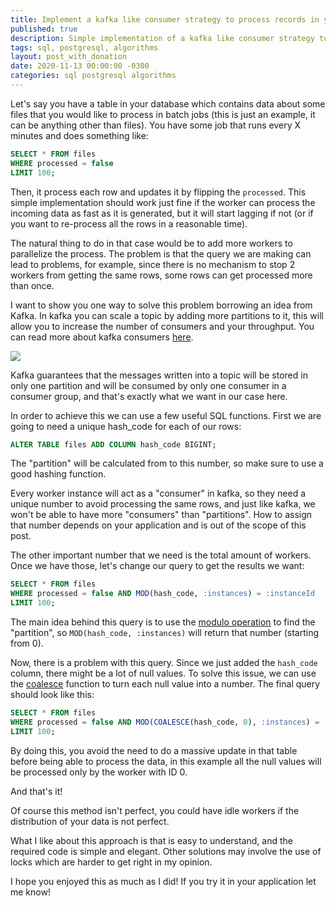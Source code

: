 ```yaml
---
title: Implement a kafka like consumer strategy to process records in your database
published: true
description: Simple implementation of a kafka like consumer strategy to process records in your database
tags: sql, postgresql, algorithms
layout: post_with_donation
date: 2020-11-13 00:00:00 -0300
categories: sql postgresql algorithms
---
```


Let's say you have a table in your database which contains data about some files that you would like to process in batch jobs (this is just an example, it can be anything other than files). You have some job that runs every X minutes and does something like:

```sql
SELECT * FROM files
WHERE processed = false
LIMIT 100;
```

Then, it process each row and updates it by flipping the `processed`. This simple implementation should work just fine if the worker can process the incoming data as fast as it is generated, but it will start lagging if not (or if you want to re-process all the rows in a reasonable time).

The natural thing to do in that case would be to add more workers to parallelize the process. The problem is that the query we are making can lead to problems, for example, since there is no mechanism to stop 2 workers from getting the same rows, some rows can get processed more than once.

I want to show you one way to solve this problem borrowing an idea from Kafka. In kafka you can scale a topic by adding more partitions to it, this will allow you to increase the number of consumers and your throughput. You can read more about kafka consumers [here](https://www.oreilly.com/library/view/kafka-the-definitive/9781491936153/ch04.html).

![](https://www.oreilly.com/library/view/kafka-the-definitive/9781491936153/assets/ktdg_04in02.png)

Kafka guarantees that the messages written into a topic will be stored in only one partition and will be consumed by only one consumer in a consumer group, and that's exactly what we want in our case here.

In order to achieve this we can use a few useful SQL functions. First we are going to need a unique hash_code for each of our rows:

```sql
ALTER TABLE files ADD COLUMN hash_code BIGINT;
```

The "partition" will be calculated from to this number, so make sure to use a good hashing function.

Every worker instance will act as a "consumer" in kafka, so they need a unique number to avoid processing the same rows, and just like kafka, we won't be able to have more "consumers" than "partitions". How to assign that number depends on your application and is out of the scope of this post.

The other important number that we need is the total amount of workers. Once we have those, let's change our query to get the results we want:

```sql
SELECT * FROM files
WHERE processed = false AND MOD(hash_code, :instances) = :instanceId
LIMIT 100;
```

The main idea behind this query is to use the [modulo operation](https://en.wikipedia.org/wiki/Modulo_operation) to find the "partition", so `MOD(hash_code, :instances)` will return that number (starting from 0).

Now, there is a problem with this query. Since we just added the `hash_code` column, there might be a lot of null values. To solve this issue, we can use the [coalesce](https://www.postgresqltutorial.com/postgresql-coalesce/) function to turn each null value into a number. The final query should look like this:

```sql
SELECT * FROM files
WHERE processed = false AND MOD(COALESCE(hash_code, 0), :instances) = :instanceId
LIMIT 100;
```

By doing this, you avoid the need to do a massive update in that table before being able to process the data, in this example all the null values will be processed only by the worker with ID 0.

And that's it!

Of course this method isn't perfect, you could have idle workers if the distribution of your data is not perfect.

What I like about this approach is that is easy to understand, and the required code is simple and elegant. Other solutions may involve the use of locks which are harder to get right in my opinion.

I hope you enjoyed this as much as I did! If you try it in your application let me know!
